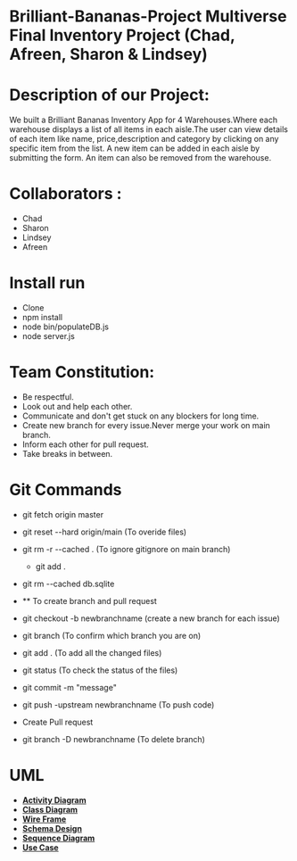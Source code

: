 # Brilliant-Bananas-Project Multiverse Final Inventory Project (Chad, Afreen, Sharon & Lindsey)

# Description of our Project:
We built a Brilliant Bananas Inventory App for 4 Warehouses.Where each warehouse displays a list of all items in each aisle.The user can view details of each item like name, price,description and category by clicking on any specific item from the list. A new item can be added in each aisle by submitting the form. An item can also be removed from the warehouse.

# Collaborators :
- Chad
- Sharon
- Lindsey
- Afreen

# Install run
-  Clone 
- npm install 
- node bin/populateDB.js 
- node server.js

# Team Constitution:
- Be respectful.
- Look out and help each other.
- Communicate and don't get stuck on any blockers for long time.
- Create new branch for every issue.Never merge your work on main branch.
- Inform each other for pull request.
- Take breaks in between.

# Git Commands
- git fetch origin master
- git reset --hard origin/main (To overide files)
- git rm -r --cached . (To ignore gitignore on main branch)
     - git add .
- git rm --cached db.sqlite

- ** To create branch and pull request
- git checkout -b newbranchname (create a new branch for each issue) 
- git branch (To confirm which branch you are on)
- git add . (To add all the changed files) 
- git status (To check the status of the files) 
- git commit -m "message"
- git push -upstream newbranchname (To push code)
- Create Pull request 
- git branch -D newbranchname (To delete branch)

 # UML
   - **[Activity Diagram](./UML/activitydiagram/)**
   - **[Class Diagram](./UML/Class%20Diagrams/)**
   - **[Wire Frame](./UML/wireframe/)**
   - **[Schema Design](./UML/Schema%20design)**
   - **[Sequence Diagram](./UML/Sequence%20diagram)**
   - **[Use Case](./UML/Usecase%20diagram)**




